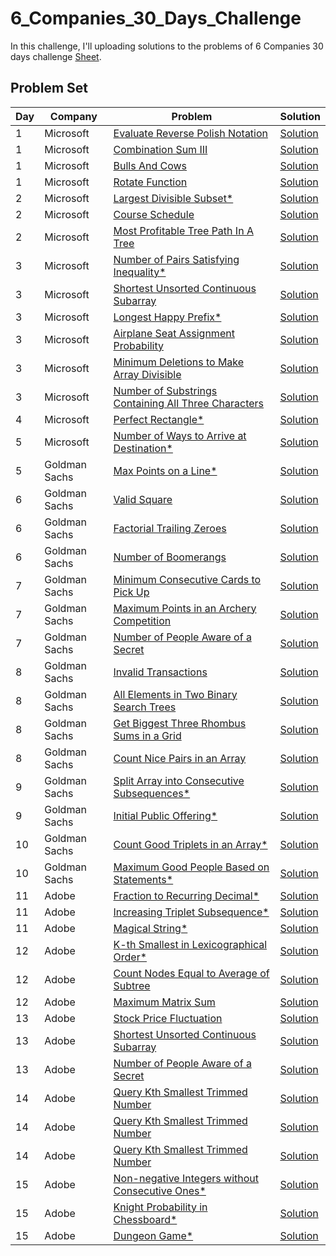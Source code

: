 # 6_Companies_30_Days_Challenge

In this challenge, I'll uploading solutions to the problems of 6 Companies 30 days challenge [Sheet](https://docs.google.com/document/d/1jkVKWPcOAE2Xjt7GFLV-M8N50HygZpWcO26REFa7dZM/edit).

## Problem Set

| Day | Company       | Problem                                                                                                                                      | Solution                                                                                                                                               |
| --- | ------------- | -------------------------------------------------------------------------------------------------------------------------------------------- | ------------------------------------------------------------------------------------------------------------------------------------------------------ |
| 1   | Microsoft     | [Evaluate Reverse Polish Notation ](https://leetcode.com/problems/evaluate-reverse-polish-notation/)                                         | [Solution](https://github.com/vickyguptaa7/6_Companies_30_Days_Challenge/blob/main/Microsoft/Evaluate_Reverse_Polish_Notation.cpp)                     |
| 1   | Microsoft     | [Combination Sum III ](https://leetcode.com/problems/combination-sum-iii/)                                                                   | [Solution](https://github.com/vickyguptaa7/6_Companies_30_Days_Challenge/blob/main/Microsoft/Combination_Sum_3.cpp)                                    |
| 1   | Microsoft     | [Bulls And Cows ](https://leetcode.com/problems/bulls-and-cows/)                                                                             | [Solution](https://github.com/vickyguptaa7/6_Companies_30_Days_Challenge/blob/main/Microsoft/Bull_And_Cows.cpp)                                        |
| 1   | Microsoft     | [Rotate Function ](https://leetcode.com/problems/rotate-function/)                                                                           | [Solution](https://github.com/vickyguptaa7/6_Companies_30_Days_Challenge/blob/main/Microsoft/Rotate_Function.cpp)                                      |
| 2   | Microsoft     | [Largest Divisible Subset\* ](https://leetcode.com/problems/largest-divisible-subset/)                                                       | [Solution](https://github.com/vickyguptaa7/6_Companies_30_Days_Challenge/blob/main/Microsoft/Largest_Divisible_Subset.cpp)                             |
| 2   | Microsoft     | [Course Schedule](https://leetcode.com/problems/course-schedule/)                                                                            | [Solution](https://github.com/vickyguptaa7/6_Companies_30_Days_Challenge/blob/main/Microsoft/Course_Schedule.cpp)                                      |
| 2   | Microsoft     | [Most Profitable Tree Path In A Tree ](https://leetcode.com/problems/most-profitable-path-in-a-tree/)                                        | [Solution](https://github.com/vickyguptaa7/6_Companies_30_Days_Challenge/blob/main/Microsoft/Most_Profitable_Tree_Path_In_Tree.cpp)                    |
| 3   | Microsoft     | [Number of Pairs Satisfying Inequality\* ](https://leetcode.com/problems/number-of-pairs-satisfying-inequality/)                             | [Solution](https://github.com/vickyguptaa7/6_Companies_30_Days_Challenge/blob/main/Microsoft/Number_of_Pairs_Satisfying_Inequality.cpp)                |
| 3   | Microsoft     | [Shortest Unsorted Continuous Subarray ](https://leetcode.com/problems/shortest-unsorted-continuous-subarray)                                | [Solution](https://github.com/vickyguptaa7/6_Companies_30_Days_Challenge/blob/main/Microsoft/Shortest_Unsorted_Continuous_Subarray.cpp)                |
| 3   | Microsoft     | [Longest Happy Prefix\* ](https://leetcode.com/problems/longest-happy-prefix/)                                                               | [Solution](https://github.com/vickyguptaa7/6_Companies_30_Days_Challenge/blob/main/Microsoft/Longest_Happy_Prefix.cpp)                                 |
| 3   | Microsoft     | [Airplane Seat Assignment Probability ](https://leetcode.com/problems/airplane-seat-assignment-probability/)                                 | [Solution](https://github.com/vickyguptaa7/6_Companies_30_Days_Challenge/blob/main/Microsoft/Airplane_Seat_Assignment_Probability.cpp)                 |
| 3   | Microsoft     | [Minimum Deletions to Make Array Divisible ](https://leetcode.com/problems/minimum-deletions-to-make-array-divisible/)                       | [Solution](https://github.com/vickyguptaa7/6_Companies_30_Days_Challenge/blob/main/Microsoft/Minimum_Deletions_to_Make_Array_Divisible.cpp)            |
| 3   | Microsoft     | [Number of Substrings Containing All Three Characters ](https://leetcode.com/problems/number-of-substrings-containing-all-three-characters/) | [Solution](https://github.com/vickyguptaa7/6_Companies_30_Days_Challenge/blob/main/Microsoft/Number_of_Substrings_Containing_All_Three_Characters.cpp) |
| 4   | Microsoft     | [Perfect Rectangle\*](https://leetcode.com/problems/perfect-rectangle/)                                                                      | [Solution](https://github.com/vickyguptaa7/6_Companies_30_Days_Challenge/blob/main/Microsoft/Perfect_Rectangle.cpp)                                    |
| 5   | Microsoft     | [Number of Ways to Arrive at Destination\* ](https://leetcode.com/problems/number-of-ways-to-arrive-at-destination/)                         | [Solution](https://github.com/vickyguptaa7/6_Companies_30_Days_Challenge/blob/main/Microsoft/Number_Of_Ways_To_Arrive_At_Destination.cpp)              |
| 5   | Goldman Sachs | [Max Points on a Line\* ](https://leetcode.com/problems/max-points-on-a-line/)                                                               | [Solution](https://github.com/vickyguptaa7/6_Companies_30_Days_Challenge/blob/main/Goldman%20Sachs/Max_Points_On_A_Line.cpp)                           |
| 6   | Goldman Sachs | [Valid Square ](https://leetcode.com/problems/valid-square/)                                                                                 | [Solution](https://github.com/vickyguptaa7/6_Companies_30_Days_Challenge/blob/main/Goldman%20Sachs/Valid_Square.cpp)                                   |
| 6   | Goldman Sachs | [Factorial Trailing Zeroes ](https://leetcode.com/problems/valid-square/)                                                                    | [Solution](https://github.com/vickyguptaa7/6_Companies_30_Days_Challenge/blob/main/Goldman%20Sachs/Factorial_Trailing_Zeroes.cpp)                      |
| 6   | Goldman Sachs | [Number of Boomerangs ](https://leetcode.com/problems/number-of-boomerangs/)                                                                 | [Solution](https://github.com/vickyguptaa7/6_Companies_30_Days_Challenge/blob/main/Goldman%20Sachs/Number_of_Boomerangs.cpp)                           |
| 7   | Goldman Sachs | [Minimum Consecutive Cards to Pick Up ](https://leetcode.com/problems/minimum-consecutive-cards-to-pick-up/)                                 | [Solution](https://github.com/vickyguptaa7/6_Companies_30_Days_Challenge/blob/main/Goldman%20Sachs/Minimum_Consecutive_Cards_to_Pick_Up.cpp)           |
| 7   | Goldman Sachs | [Maximum Points in an Archery Competition ](https://leetcode.com/problems/maximum-points-in-an-archery-competition/)                         | [Solution](https://github.com/vickyguptaa7/6_Companies_30_Days_Challenge/blob/main/Goldman%20Sachs/Maximum_Points_in_an_Archery_Competition.cpp)       |
| 7   | Goldman Sachs | [Number of People Aware of a Secret ](https://leetcode.com/problems/number-of-people-aware-of-a-secret/)                                     | [Solution](https://github.com/vickyguptaa7/6_Companies_30_Days_Challenge/blob/main/Goldman%20Sachs/Number_of_People_Aware_of_a_Secret.cpp)             |
| 8   | Goldman Sachs | [Invalid Transactions ](https://leetcode.com/problems/invalid-transactions/)                                                                 | [Solution](https://github.com/vickyguptaa7/6_Companies_30_Days_Challenge/blob/main/Goldman%20Sachs/Invalid_Transactions.cpp)                           |
| 8   | Goldman Sachs | [All Elements in Two Binary Search Trees ](https://leetcode.com/problems/all-elements-in-two-binary-search-trees/)                           | [Solution](https://github.com/vickyguptaa7/6_Companies_30_Days_Challenge/blob/main/Goldman%20Sachs/All_Elements_in_Two_Binary_Search_Trees.cpp)        |
| 8   | Goldman Sachs | [ Get Biggest Three Rhombus Sums in a Grid ](https://leetcode.com/problems/get-biggest-three-rhombus-sums-in-a-grid/)                        | [Solution](https://github.com/vickyguptaa7/6_Companies_30_Days_Challenge/blob/main/Goldman%20Sachs/Get_Biggest_Three_Rhombus_Sums_in_a_Grid.cpp)       |
| 8   | Goldman Sachs | [ Count Nice Pairs in an Array ](https://leetcode.com/problems/count-nice-pairs-in-an-array/)                                                | [Solution](https://github.com/vickyguptaa7/6_Companies_30_Days_Challenge/blob/main/Goldman%20Sachs/Count_Nice_Pairs_in_an_Array.cpp)                   |
| 9   | Goldman Sachs | [ Split Array into Consecutive Subsequences\* ](https://leetcode.com/problems/split-array-into-consecutive-subsequences/)                    | [Solution](https://github.com/vickyguptaa7/6_Companies_30_Days_Challenge/blob/main/Goldman%20Sachs/Split_Array_into_Consecutive_Subsequences.cpp)      |
| 9   | Goldman Sachs | [ Initial Public Offering\* ](https://leetcode.com/problems/ipo/)                                                                            | [Solution](https://github.com/vickyguptaa7/6_Companies_30_Days_Challenge/blob/main/Goldman%20Sachs/Initial_Public_Offering.cpp)                        |
| 10  | Goldman Sachs | [ Count Good Triplets in an Array\* ](https://leetcode.com/problems/count-good-triplets-in-an-array/)                                        | [Solution](https://github.com/vickyguptaa7/6_Companies_30_Days_Challenge/blob/main/Goldman%20Sachs/Count_Good_Triplets_in_an_Array.cpp)                |
| 10  | Goldman Sachs | [ Maximum Good People Based on Statements\* ](https://leetcode.com/problems/maximum-good-people-based-on-statements/)                        | [Solution](https://github.com/vickyguptaa7/6_Companies_30_Days_Challenge/blob/main/Goldman%20Sachs/Maximum_Good_People_Based_on_Statements.cpp)        |
| 11  | Adobe         | [ Fraction to Recurring Decimal\* ](https://leetcode.com/problems/fraction-to-recurring-decimal/)                                            | [Solution](https://github.com/vickyguptaa7/6_Companies_30_Days_Challenge/blob/main/Adobe/Fraction_to_Recurring_Decimal.cpp)                  |
| 11  | Adobe         | [ Increasing Triplet Subsequence\* ](https://leetcode.com/problems/increasing-triplet-subsequence/)                                          | [Solution](https://github.com/vickyguptaa7/6_Companies_30_Days_Challenge/blob/main/Adobe/Increasing_Triplet_Subsequence.cpp)                 |
| 11  | Adobe         | [ Magical String\* ](https://leetcode.com/problems/magical-string/)                                                                          | [Solution](https://github.com/vickyguptaa7/6_Companies_30_Days_Challenge/blob/main/Adobe/Magical_String.cpp)                                 |
| 12  | Adobe         | [ K-th Smallest in Lexicographical Order\* ](https://leetcode.com/problems/k-th-smallest-in-lexicographical-order)                           | [Solution](https://github.com/vickyguptaa7/6_Companies_30_Days_Challenge/blob/main/Adobe/K-th_Smallest_in_Lexicographical_Order.cpp)         |
| 12  | Adobe         | [ Count Nodes Equal to Average of Subtree ](https://leetcode.com/problems/count-nodes-equal-to-average-of-subtree/)                          | [Solution](https://github.com/vickyguptaa7/6_Companies_30_Days_Challenge/blob/main/Adobe/Count_Nodes_Equal_to_Average_of_Subtree.cpp)        |
| 12  | Adobe         | [ Maximum Matrix Sum ](https://leetcode.com/problems/maximum-matrix-sum/)                                                                    | [Solution](https://github.com/vickyguptaa7/6_Companies_30_Days_Challenge/blob/main/Adobe/Maximum_Matrix_Sum.cpp)                             |
| 13  | Adobe         | [ Stock Price Fluctuation ](https://leetcode.com/problems/stock-price-fluctuation/)                                                          | [Solution](https://github.com/vickyguptaa7/6_Companies_30_Days_Challenge/blob/main/Adobe/Stock_Price_Fluctuation.cpp)                        |
| 13  | Adobe         | [ Shortest Unsorted Continuous Subarray ](https://leetcode.com/problems/shortest-unsorted-continuous-subarray/)                              | [Solution](https://github.com/vickyguptaa7/6_Companies_30_Days_Challenge/blob/main/Adobe/Shortest_Unsorted_Continuous_Subarray.cpp)          |
| 13  | Adobe         | [ Number of People Aware of a Secret ](https://leetcode.com/problems/number-of-people-aware-of-a-secret/)                                    | [Solution](https://github.com/vickyguptaa7/6_Companies_30_Days_Challenge/blob/main/Adobe/Number_of_People_Aware_of_a_Secret.cpp)             |
| 14  | Adobe         | [ Query Kth Smallest Trimmed Number ](https://leetcode.com/problems/query-kth-smallest-trimmed-number/)                                    | [Solution](https://github.com/vickyguptaa7/6_Companies_30_Days_Challenge/blob/main/Adobe/Query_Kth_Smallest_Trimmed_Number.cpp)             |
| 14  | Adobe         | [ Query Kth Smallest Trimmed Number ](https://leetcode.com/problems/minimum-genetic-mutation/)                                    | [Solution](https://github.com/vickyguptaa7/6_Companies_30_Days_Challenge/blob/main/Adobe/Minimum_Genetic_Mutation.cpp)             |
| 14  | Adobe         | [ Query Kth Smallest Trimmed Number ](https://leetcode.com/problems/number-of-matching-subsequences/)                                    | [Solution](https://github.com/vickyguptaa7/6_Companies_30_Days_Challenge/blob/main/Adobe/Number_of_Matching_Subsequences.cpp)             |
| 15  | Adobe         | [ Non-negative Integers without Consecutive Ones* ](https://leetcode.com/problems/non-negative-integers-without-consecutive-ones/)                                    | [Solution](https://github.com/vickyguptaa7/6_Companies_30_Days_Challenge/blob/main/Adobe/Non-negative_Integers_without_Consecutive_Ones.cpp)             |
| 15  | Adobe         | [ Knight Probability in Chessboard* ](https://leetcode.com/problems/knight-probability-in-chessboard)                                    | [Solution](https://github.com/vickyguptaa7/6_Companies_30_Days_Challenge/blob/main/Adobe/Knight_Probability_in_Chessboard.cpp)             |
| 15  | Adobe         | [ Dungeon Game* ](https://leetcode.com/problems/dungeon-game/)                                    | [Solution](https://github.com/vickyguptaa7/6_Companies_30_Days_Challenge/blob/main/Adobe/Dungeon_Game.cpp)             |
